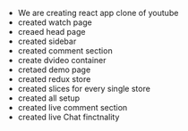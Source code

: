 - We are creating react app clone of youtube
- created watch page
-  creaed head page
- created sidebar
- created comment section
- create dvideo container 
- cretaed demo page
- created redux store
- created slices for every single store
- created all setup 
- created live comment section 
- created live Chat finctnality

